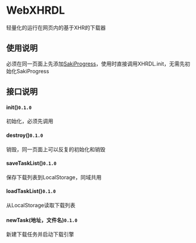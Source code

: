 # WebXHRDL
轻量化的运行在网页内的基于XHR的下载器
## 使用说明  
必须在同一页面上先添加[SakiProgress](https://github.com/qinlili23333/SakiProgress)，使用时直接调用XHRDL.init，无需先初始化SakiProgress  

## 接口说明  
#### init()`0.1.0`
初始化，必须先调用  
#### destroy()`0.1.0`  
销毁，同一页面上可以反复的初始化和销毁  
#### saveTaskList()`0.1.0`  
保存下载列表到LocalStorage，同域共用  
#### loadTaskList()`0.1.0`  
从LocalStorage读取下载列表  
#### newTask(地址，文件名)`0.1.0`  
新建下载任务并启动下载引擎  

